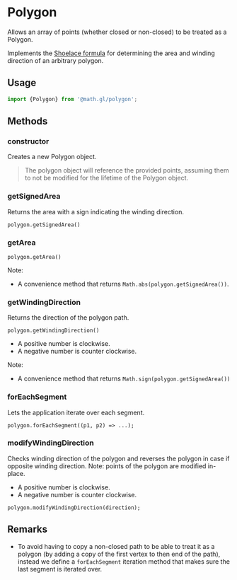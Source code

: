 # Polygon

Allows an array of points (whether closed or non-closed) to be treated as a Polygon.

Implements the [Shoelace formula](https://en.wikipedia.org/wiki/Shoelace_formula) for determining the area and winding direction of an arbitrary polygon.

## Usage

```js
import {Polygon} from '@math.gl/polygon';
```

## Methods

### constructor

Creates a new Polygon object.

> The polygon object will reference the provided points, assuming them to not be modified for the lifetime of the Polygon object.

### getSignedArea

Returns the area with a sign indicating the winding direction.

`polygon.getSignedArea()`

### getArea

`polygon.getArea()`

Note:

- A convenience method that returns `Math.abs(polygon.getSignedArea())`.

### getWindingDirection

Returns the direction of the polygon path.

`polygon.getWindingDirection()`

- A positive number is clockwise.
- A negative number is counter clockwise.

Note:

- A convenience method that returns `Math.sign(polygon.getSignedArea())`

### forEachSegment

Lets the application iterate over each segment.

`polygon.forEachSegment((p1, p2) => ...);`

### modifyWindingDirection

Checks winding direction of the polygon and reverses the polygon in case if opposite winding direction. Note: points of the polygon are modified in-place.

- A positive number is clockwise.
- A negative number is counter clockwise.

`polygon.modifyWindingDirection(direction);`

## Remarks

- To avoid having to copy a non-closed path to be able to treat it as a polygon (by adding a copy of the first vertex to then end of the path),
  instead we define a `forEachSegment` iteration method that makes sure the last segment is iterated over.
